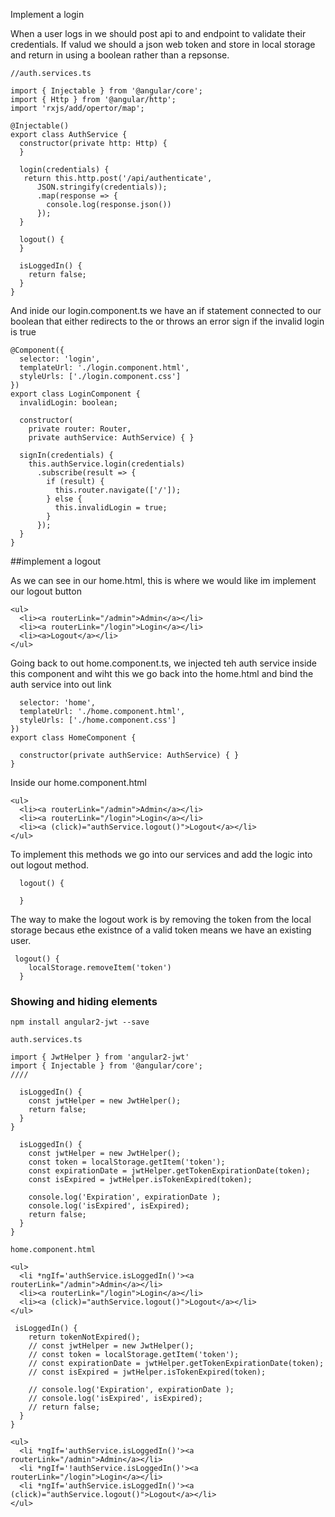 Implement a login


When a user logs in we should post api to and endpoint to validate their credentials. If valud we should a json web token and store in local storage and return in using a boolean rather than a repsonse.

~~~
//auth.services.ts

import { Injectable } from '@angular/core';
import { Http } from '@angular/http';
import 'rxjs/add/opertor/map';

@Injectable()
export class AuthService {
  constructor(private http: Http) {
  }

  login(credentials) {
   return this.http.post('/api/authenticate',
      JSON.stringify(credentials));
      .map(response => {
        console.log(response.json())
      });
  }

  logout() {
  }

  isLoggedIn() {
    return false;
  }
}
~~~

And inide our login.component.ts we have an if statement connected to our boolean that either redirects to the or throws an error sign if the invalid login is true

~~~
@Component({
  selector: 'login',
  templateUrl: './login.component.html',
  styleUrls: ['./login.component.css']
})
export class LoginComponent {
  invalidLogin: boolean;

  constructor(
    private router: Router,
    private authService: AuthService) { }

  signIn(credentials) {
    this.authService.login(credentials)
      .subscribe(result => {
        if (result) {
          this.router.navigate(['/']);
        } else {
          this.invalidLogin = true;
        }
      });
  }
}
~~~

##implement a logout

As we can see in our home.html, this is where we would like im implement our logout button

~~~
<ul>
  <li><a routerLink="/admin">Admin</a></li>
  <li><a routerLink="/login">Login</a></li>
  <li><a>Logout</a></li>
</ul>
~~~

Going back to out home.component.ts, we injected teh auth service inside this component and wiht this we go back into the home.html and bind the auth service into out link

~~~
  selector: 'home',
  templateUrl: './home.component.html',
  styleUrls: ['./home.component.css']
})
export class HomeComponent {

  constructor(private authService: AuthService) { }
}

~~~

Inside our home.component.html

~~~
<ul>
  <li><a routerLink="/admin">Admin</a></li>
  <li><a routerLink="/login">Login</a></li>
  <li><a (click)="authService.logout()">Logout</a></li>
</ul>
~~~

To implement this methods we go into our services and add the logic into out logout method.

~~~
  logout() {
   
  }
~~~

The way to make the logout work is by removing the token from the local storage becaus ethe existnce of a valid token means we have an existing user.

~~~
 logout() {
    localStorage.removeItem('token')
  }
~~~

### Showing and hiding elements

~~~
npm install angular2-jwt --save
~~~


~~~
auth.services.ts

import { JwtHelper } from 'angular2-jwt'
import { Injectable } from '@angular/core';
////

  isLoggedIn() {
    const jwtHelper = new JwtHelper();
    return false;
  }
}

~~~

~~~
  isLoggedIn() {
    const jwtHelper = new JwtHelper();
    const token = localStorage.getItem('token');
    const expirationDate = jwtHelper.getTokenExpirationDate(token);
    const isExpired = jwtHelper.isTokenExpired(token);

    console.log('Expiration', expirationDate );
    console.log('isExpired', isExpired);
    return false;
  }
}
~~~

~~~
home.component.html

<ul>
  <li *ngIf='authService.isLoggedIn()'><a routerLink="/admin">Admin</a></li>
  <li><a routerLink="/login">Login</a></li>
  <li><a (click)="authService.logout()">Logout</a></li>
</ul>

~~~

~~~
 isLoggedIn() {
    return tokenNotExpired();
    // const jwtHelper = new JwtHelper();
    // const token = localStorage.getItem('token');
    // const expirationDate = jwtHelper.getTokenExpirationDate(token);
    // const isExpired = jwtHelper.isTokenExpired(token);

    // console.log('Expiration', expirationDate );
    // console.log('isExpired', isExpired);
    // return false;
  }
}
~~~

~~~
<ul>
  <li *ngIf='authService.isLoggedIn()'><a routerLink="/admin">Admin</a></li>
  <li *ngIf='!authService.isLoggedIn()'><a routerLink="/login">Login</a></li>
  <li *ngIf='authService.isLoggedIn()'><a (click)="authService.logout()">Logout</a></li>
</ul>
~~~

